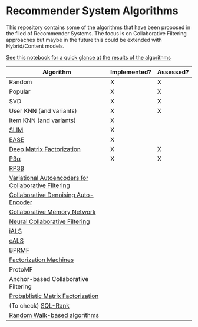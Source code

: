 # Recommender System Algorithms

This repository contains some of the algorithms that have been proposed in the filed of Recommender Systems. The focus is on Collaborative Filtering approaches but maybe in the future this could be extended with Hybrid/Content models.

[See this notebook for a quick glance at the results of the algorithms](https://gitlab.cp.jku.at/alessandro/rec-algs/-/blob/main/RecommenderSystemApproaches.ipynb)


| Algorithm | Implemented? | Assessed? |
| ------ | ------ | ------ |
| Random | X | X |
| Popular | X | X |
| SVD | X | X |
| User KNN (and variants) | X | X |
| Item KNN (and variants) | X | |
| [SLIM](https://dl.acm.org/doi/10.1109/ICDM.2011.134) | X |  |
| [EASE](https://dl.acm.org/doi/10.1145/3308558.3313710) | X |  |
| [Deep Matrix Factorization](https://www.ijcai.org/Proceedings/2017/0447.pdf) | X | X |
| [P3α](https://dl.acm.org/doi/abs/10.1145/2567948.2579244) | X | X |
| [RP3β](https://dl.acm.org/doi/10.1145/2955101) |  |  |
| [Variational Autoencoders for Collaborative Filtering](https://dl.acm.org/doi/10.1145/3178876.3186150) |  |  |
| [Collaborative Denoising Auto-Encoder](https://dl.acm.org/doi/10.1145/2835776.2835837) |  |  |
| [Collaborative Memory Network](https://arxiv.org/pdf/1804.10862.pdf) |  |  |
| [Neural Collaborative Filtering](http://staff.ustc.edu.cn/~hexn/papers/www17-ncf.pdf) |  |  |
| [iALS](http://yifanhu.net/PUB/cf.pdf) |  |  |
| [eALS](https://dl.acm.org/doi/10.1145/2911451.2911489) |  |  |
| [BPRMF](https://arxiv.org/ftp/arxiv/papers/1205/1205.2618.pdf) |  |  |
| [Factorization Machines](https://ieeexplore.ieee.org/document/5694074) |  |  |
| ProtoMF |  |  |
| Anchor-based Collaborative Filtering |  |  |
| [Probablistic Matrix Factorization](https://proceedings.neurips.cc/paper/2007/file/d7322ed717dedf1eb4e6e52a37ea7bcd-Paper.pdf) |  |  |
|(To check) [SQL-Rank](http://proceedings.mlr.press/v80/wu18c/wu18c.pdf) | | |
|[Random Walk-based algorithms](https://ieeexplore.ieee.org/stamp/stamp.jsp?tp=&arnumber=4072747) | | |



